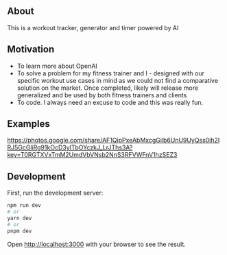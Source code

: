 ## About

This is a workout tracker, generator and timer powered by AI

## Motivation

- To learn more about OpenAI
- To solve a problem for my fitness trainer and I - designed with our specific workout use cases in mind as we could not find a comparative solution on the market. Once completed, likely will release more generalized and be used by both fitness trainers and clients
- To code. I always need an excuse to code and this was really fun.

## Examples

https://photos.google.com/share/AF1QipPxeAbMxcgGilb6UnU9UyQss0ih2IRJ5GcGliRg91kOcD3ylTbOYczkJ_LrJThs3A?key=T0RGTXVxTmM2UmdVbVNsb2NnS3RFVWFnV1hzSEZ3

## Development

First, run the development server:

```bash
npm run dev
# or
yarn dev
# or
pnpm dev
```

Open [http://localhost:3000](http://localhost:3000) with your browser to see the result.
